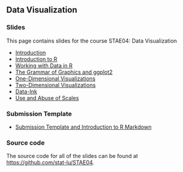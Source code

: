 
## Data Visualization

### Slides

This page contains slides for the course STAE04: Data Visualization

* [Introduction](lecture-introduction)
* [Introduction to R](lecture-introduction-to-r)
* [Working with Data in R](lecture-working-with-data-in-r)
* [The Grammar of Graphics and ggplot2](lecture-the-grammar-of-graphics-and-ggplot2)
* [One-Dimensional Visualizations](lecture-one-dimensional-visualizations)
* [Two-Dimensional Visualizations](lecture-two-dimensional-visualizations)
* [Data-Ink](lecture-data-ink)
* [Use and Abuse of Scales](lecture-use-and-abuse-of-scales)

### Submission Template

* [Submission Template and Introduction to R Markdown](stae04-template.Rmd)

### Source code

The source code for all of the slides can be found at <https://github.com/stat-lu/STAE04>.


